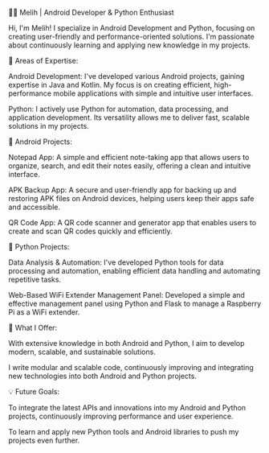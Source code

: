 👨‍💻 Melih | Android Developer & Python Enthusiast

Hi, I'm Melih! I specialize in Android Development and Python, focusing on creating user-friendly and performance-oriented solutions. I'm passionate about continuously learning and applying new knowledge in my projects.

📌 Areas of Expertise:

Android Development: I've developed various Android projects, gaining expertise in Java and Kotlin. My focus is on creating efficient, high-performance mobile applications with simple and intuitive user interfaces.

Python: I actively use Python for automation, data processing, and application development. Its versatility allows me to deliver fast, scalable solutions in my projects.


📱 Android Projects:

Notepad App: A simple and efficient note-taking app that allows users to organize, search, and edit their notes easily, offering a clean and intuitive interface.

APK Backup App: A secure and user-friendly app for backing up and restoring APK files on Android devices, helping users keep their apps safe and accessible.

QR Code App: A QR code scanner and generator app that enables users to create and scan QR codes quickly and efficiently.


🐍 Python Projects:

Data Analysis & Automation: I've developed Python tools for data processing and automation, enabling efficient data handling and automating repetitive tasks.

Web-Based WiFi Extender Management Panel: Developed a simple and effective management panel using Python and Flask to manage a Raspberry Pi as a WiFi extender.


🚀 What I Offer:

With extensive knowledge in both Android and Python, I aim to develop modern, scalable, and sustainable solutions.

I write modular and scalable code, continuously improving and integrating new technologies into both Android and Python projects.


💡 Future Goals:

To integrate the latest APIs and innovations into my Android and Python projects, continuously improving performance and user experience.

To learn and apply new Python tools and Android libraries to push my projects even further.
